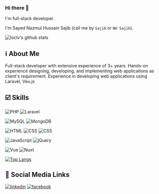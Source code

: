 ### Hi there 👋

I'm full-stack developer.

I'm Sayed Nazmul Hussain Sajib (call me by `Sajib` or `NH Sajib`).

![loclv's github stats](https://github-readme-stats.vercel.app/api?username=nhsajib&show_icons=true&theme=bear)

## ℹ️ About Me
Full-stack developer with extensive experience of 3+ years. Hands-on experience designing, developing, and implementing web applications as client's requirement. Experience in developing web applications using Laravel, Veu.js

## ☑️ Skills

![PHP](https://img.shields.io/badge/PHP-7176b3?style=for-the-badge&logo=php&logoColor=white)
![Laravel](https://img.shields.io/badge/Laravel-FF2D20?style=for-the-badge&logo=laravel&logoColor=white)

![MySQL](https://img.shields.io/badge/MySQL-00758f?style=for-the-badge&logo=mysql&logoColor=f29111)
![MongoDB](https://img.shields.io/badge/MongoDB-09934e?style=for-the-badge&logo=mongodb&logoColor=42494f)

![HTML](https://img.shields.io/badge/HTML-dd4b25?style=for-the-badge&logo=html5&logoColor=white)
![CSS](https://img.shields.io/badge/CSS-264de4?style=for-the-badge&logo=css3&logoColor=white)
![CSS](https://img.shields.io/badge/Bootstrap-6935b5?style=for-the-badge&logo=bootstrap&logoColor=white)

![JavaScript](https://img.shields.io/badge/JavaScript-F7DF1E?style=for-the-badge&logo=javascript&logoColor=black)
![jQuery](https://img.shields.io/badge/jQuery-dadce0?style=for-the-badge&logo=jquery&logoColor=0268ae)

![Vue](https://img.shields.io/badge/Vue.js-00c180?style=for-the-badge&logo=vue.js&logoColor=33475f)
![Nuxt](https://img.shields.io/badge/Nuxt.js-80eec0?style=for-the-badge&logo=nuxt.js&logoColor=00dc82)

[![Top Langs](https://github-readme-stats.vercel.app/api/top-langs/?username=nhsajib)](https://github.com/anuraghazra/github-readme-stats)

## 🔗 Social Media Links
[![linkedin](https://img.shields.io/badge/linkedin-0A66C2?style=for-the-badge&logo=linkedin&logoColor=white)](www.linkedin.com/in/nh-sajib-37548420a)
[![facebook](https://img.shields.io/badge/facebook-3b579d?style=for-the-badge&logo=facebook&logoColor=white)](https://www.facebook.com/sajib2020)

